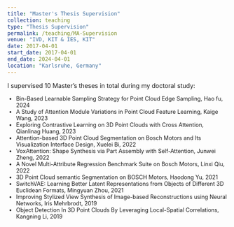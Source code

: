 ```yaml
---
title: "Master's Thesis Supervision"
collection: teaching
type: "Thesis Supervision"
permalink: /teaching/MA-Supervision
venue: "IVD, KIT & IES, KIT"
date: 2017-04-01
start_date: 2017-04-01
end_date: 2024-04-01
location: "Karlsruhe, Germany"
---
```


I supervised 10 Master’s theses in total during my doctoral study:

<ul style="list-style-type: disc; padding-left: 20px; font-size: 0.9em; margin: 0;">
  <li>Bin-Based Learnable Sampling Strategy for Point Cloud Edge Sampling, Hao fu, 2024</li>
  <li>A Study of Attention Module Variations in Point Cloud Feature Learning, Kaige Wang, 2023</li>
  <li>Exploring Contrastive Learning on 3D Point Clouds with Cross Attention, Qianlinag Huang, 2023</li>
  <li>Attention-based 3D Point Cloud Segmentation on Bosch Motors and Its Visualization Interface Design, Xuelei Bi, 2022</li>
  <li>VoxAttention: Shape Synthesis via Part Assembly with Self-Attention, Junwei Zheng, 2022</li>
  <li>A Novel Multi-Attribute Regression Benchmark Suite on Bosch Motors, Linxi Qiu, 2022</li>
  <li>3D Point Cloud semantic Segmentation on BOSCH Motors, Haodong Yu, 2021</li>
  <li>SwitchVAE: Learning Better Latent Representations from Objects of Different 3D Euclidean Formats, Mingyuan Zhou, 2021</li>
  <li>Improving Stylized View Synthesis of Image-based Reconstructions using Neural Networks, Iris Mehrbrodt, 2019</li>
  <li>Object Detection In 3D Point Clouds By Leveraging Local-Spatial Correlations, Kangning Li, 2019</li>
</ul>